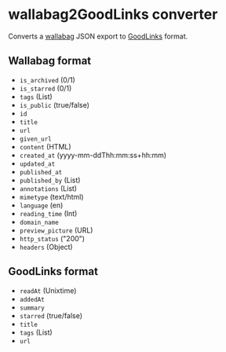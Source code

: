 wallabag2GoodLinks converter
============================

Converts a [wallabag](https://www.wallabag.org/) JSON export to [GoodLinks](https://goodlinks.app/) format.


Wallabag format
---------------

* `is_archived` (0/1)
* `is_starred` (0/1)
* `tags` (List)
* `is_public` (true/false)
* `id`
* `title`
* `url`
* `given_url`
* `content` (HTML)
* `created_at` (yyyy-mm-ddThh:mm:ss+hh:mm)
* `updated_at`
* `published_at`
* `published_by` (List)
* `annotations` (List)
* `mimetype` (text/html)
* `language` (en)
* `reading_time` (Int)
* `domain_name`
* `preview_picture` (URL)
* `http_status` ("200")
* `headers` (Object)


GoodLinks format
----------------

* `readAt` (Unixtime)
* `addedAt`
* `summary`
* `starred` (true/false)
* `title`
* `tags` (List)
* `url`
